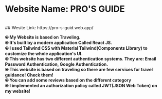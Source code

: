 # Website Name: PRO'S GUIDE
</br>
## Wesite Link: https://pro-s-guid.web.app/

**⦿ My Website is based on Traveling.**
</br>
**⦿ It's built by a modern application Called React JS.**
</br>
**⦿ I used Tailwind CSS with Material Tailwind(Components Library) to customize the whole application's UI.**
</br>
**⦿ This website has two different authentication systems. They are: Email Password Authentication, Google Authentication.**
</br>
**⦿ This website is based on traveling so there are few services for travel guidance! Check them!**
</br>
**⦿ You can add some reviews based on the different category**
</br>
**⦿ I implemented an authorization policy called JWT(JSON Web Token) on my website!**

